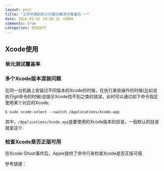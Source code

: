 ```yaml
---
layout: post
title: "工作中遇到的小问题与解决方案备忘 一"
date: 2016-01-02 14:28:12 +0800
comments: true
categories: 经验技巧
---
```


## Xcode使用

### 单元测试覆盖率

### 多个Xcode版本混装问题

在同一台机器上安装过不同版本的Xcode的时候，在执行某些操作的时候(比如说执行git命令的时候)会提示Xcode找不到之类的错误，此时可以通过如下命令指定使用某个对应的Xcode:

	$ sudo xcode-select --switch /Applications/Xcode.app

其中，`/Applications/Xcode.app`是要使用的Xcode版本的目录，一般默认的目录就是这个.

### 检查Xcode是否正版可用

在Xcode Ghost事件后，Apple提供了命令行来检查Xcode是否正版可用.

参考链接：
